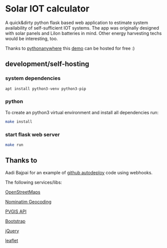 # Solar IOT calculator

A quick&dirty python flask based web application to estimate system availability of self-sufficient IOT
systems. The app was originally designed with solar panels and LiIon batteries in mind. Other energy harvesting techs would be interesting, too.

Thanks to [pythonanywhere](https://www.pythonanywhere.com) this [demo](http://solariotcalc.pythonanywhere.com/) can be hosted for free :)

## development/self-hosting

### system dependencies

```bash
apt install python3-venv python3-pip
```

### python

To create an python3 virtual environment and install all dependencies run:

```bash
make install
```

### start flask web server

```bash
make run
```

## Thanks to

Aadi Bajpai for an example of [github autodeploy]() code using webhooks.

The following services/libs:

[OpenStreetMaps](https://www.openstreetmap.org)

[Nominatim Geocoding](https://nominatim.org/release-docs/develop/api/Search/)

[PVGIS API](https://joint-research-centre.ec.europa.eu/pvgis-photovoltaic-geographical-information-system/getting-started-pvgis/api-non-interactive-service_en)

[Bootstrap](https://getbootstrap.com/)

[jQuery](https://jquery.com/)

[leaflet](https://leafletjs.com/)